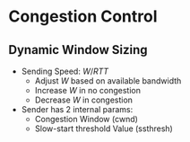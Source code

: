 # Congestion Control

## Dynamic Window Sizing
- Sending Speed: $W / RTT$
    - Adjust $W$ based on available bandwidth
    - Increase $W$ in no congestion
    - Decrease $W$ in congestion
- Sender has 2 internal params:
    - Congestion Window (cwnd)
    - Slow-start threshold Value (ssthresh)
